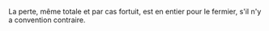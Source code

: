   
 La perte, même totale et par cas fortuit, est en entier pour le fermier, s'il n'y a convention contraire.  

  
